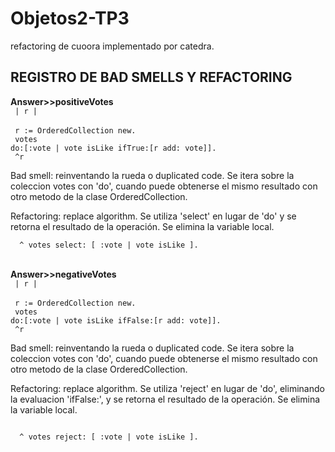 # Objetos2-TP3
refactoring de cuoora implementado por catedra.

<h2>REGISTRO DE BAD SMELLS Y REFACTORING</h2>

<strong>Answer>>positiveVotes</strong><br>
<code>  | r | </code><br>
<code>  r := OrderedCollection new. </code><br>
<code>  votes do:[:vote | vote isLike ifTrue:[r add: vote]]. </code><br>
<code>  ^r </code>

<p>Bad smell: reinventando la rueda o duplicated code.
  Se itera sobre la coleccion votes con 'do', cuando puede obtenerse el mismo resultado con otro metodo de la clase OrderedCollection. </p>
<p>Refactoring: replace algorithm.
  Se utiliza 'select' en lugar de 'do' y se retorna el resultado de la operación. Se elimina la variable local.
</p>
<code>  ^ votes select: [ :vote | vote isLike ]. </code>
<br><br>

<strong>Answer>>negativeVotes</strong><br>
<code>  | r |  </code><br>
<code>  r := OrderedCollection new.  </code><br>
<code>  votes do:[:vote | vote isLike ifFalse:[r add: vote]].  </code><br>
<code>  ^r  </code>

<p>Bad smell: reinventando la rueda o duplicated code.
  Se itera sobre la coleccion votes con 'do', cuando puede obtenerse el mismo resultado con otro metodo de la clase OrderedCollection. 
</p>
<p>Refactoring: replace algorithm.
  Se utiliza 'reject' en lugar de 'do', eliminando la evaluacion 'ifFalse:', y se retorna el resultado de la operación. Se elimina la variable local.
</p>
<code>
  ^ votes reject: [ :vote | vote isLike ].
</code>
<br><br>
